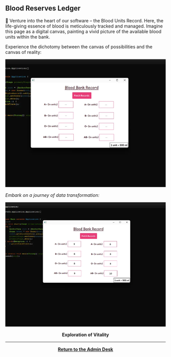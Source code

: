 ## Blood Reserves Ledger

💉 Venture into the heart of our software – the Blood Units Record. Here, the life-giving essence of blood is meticulously tracked and managed. Imagine this page as a digital canvas, painting a vivid picture of the available blood units within the bank.

Experience the dichotomy between the canvas of possibilities and the canvas of reality:

![Blood Reserves Ledger - Empty](./assets/BloodRecordEmpty.webp)

_Embark on a journey of data transformation:_

![Blood Reserves Ledger - Filled](./assets/BloodRecordFilled.webp)

<center><b>Exploration of Vitality</b></center>

<center>
<hr><a href="./Page2.md"><b>Return to the Admin Desk</b></a>
</center>
